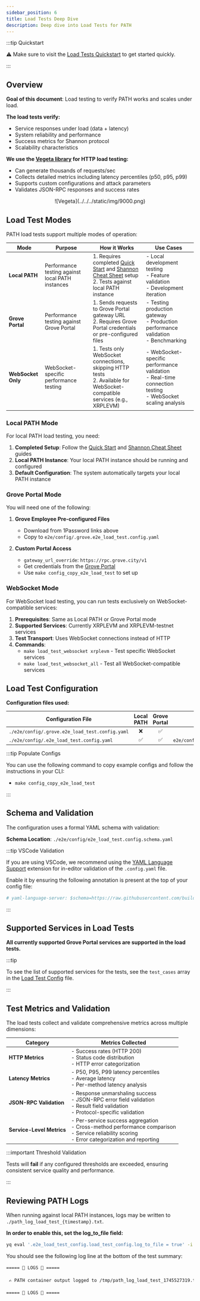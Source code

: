```yaml
---
sidebar_position: 6
title: Load Tests Deep Dive
description: Deep dive into Load Tests for PATH
---
```


:::tip Quickstart

⚠️ Make sure to visit the [Load Tests Quickstart](5_load_tests_quickstart.md) to get started quickly.

:::

## Overview

**Goal of this document**: Load testing to verify PATH works and scales under load.

**The load tests verify:**

- Service responses under load (data + latency)
- System reliability and performance
- Success metrics for Shannon protocol
- Scalability characteristics

**We use the [Vegeta library](https://github.com/tsenart/vegeta) for HTTP load testing:**

- Can generate thousands of requests/sec
- Collects detailed metrics including latency percentiles (p50, p95, p99)
- Supports custom configurations and attack parameters
- Validates JSON-RPC responses and success rates

<div align="center">
![Vegeta](../../../static/img/9000.png)
</div>

## Load Test Modes

PATH load tests support multiple modes of operation:

| Mode               | Purpose                                          | How it Works                                                                                                                                              | Use Cases                                                                                                           |
| ------------------ | ------------------------------------------------ | --------------------------------------------------------------------------------------------------------------------------------------------------------- | ------------------------------------------------------------------------------------------------------------------- |
| **Local PATH**     | Performance testing against local PATH instances | 1. Requires completed [Quick Start](1_quick_start.md) and [Shannon Cheat Sheet](2_cheatsheet_shannon.md) setup <br/> 2. Tests against local PATH instance | - Local development testing <br/> - Feature validation <br/> - Development iteration                                |
| **Grove Portal**   | Performance testing against Grove Portal         | 1. Sends requests to Grove Portal gateway URL <br/> 2. Requires Grove Portal credentials or pre-configured files                                          | - Testing production gateway <br/> - Production performance validation <br/> - Benchmarking                         |
| **WebSocket Only** | WebSocket-specific performance testing           | 1. Tests only WebSocket connections, skipping HTTP tests <br/> 2. Available for WebSocket-compatible services (e.g., XRPLEVM)                             | - WebSocket-specific performance validation <br/> - Real-time connection testing <br/> - WebSocket scaling analysis |

### Local PATH Mode

For local PATH load testing, you need:

1. **Completed Setup**: Follow the [Quick Start](1_quick_start.md) and [Shannon Cheat Sheet](2_cheatsheet_shannon.md) guides
2. **Local PATH Instance**: Your local PATH instance should be running and configured
3. **Default Configuration**: The system automatically targets your local PATH instance

### Grove Portal Mode

You will need one of the following:

1. **Grove Employee Pre-configured Files**

   - Download from 1Password links above
   - Copy to `e2e/config/.grove.e2e_load_test.config.yaml`

2. **Custom Portal Access**
   - `gateway_url_override`: `https://rpc.grove.city/v1`
   - Get credentials from the [Grove Portal](https://www.portal.grove.city)
   - Use `make config_copy_e2e_load_test` to set up

### WebSocket Mode

For WebSocket load testing, you can run tests exclusively on WebSocket-compatible services:

1. **Prerequisites**: Same as Local PATH or Grove Portal mode  
2. **Supported Services**: Currently XRPLEVM and XRPLEVM-testnet services
3. **Test Transport**: Uses WebSocket connections instead of HTTP
4. **Commands**:
   - `make load_test_websocket xrplevm` - Test specific WebSocket services
   - `make load_test_websocket_all` - Test all WebSocket-compatible services

## Load Test Configuration

**Configuration files used:**

| Configuration File                              | Local PATH | Grove Portal |             Default Available?              |
| ----------------------------------------------- | :--------: | :----------: | :-----------------------------------------: |
| `./e2e/config/.grove.e2e_load_test.config.yaml` |     ❌      |      ✅       |                      ❌                      |
| `./e2e/config/.e2e_load_test.config.yaml`       |     ✅      |      ✅       | `e2e/config/e2e_load_test.config.tmpl.yaml` |

:::tip Populate Configs

You can use the following command to copy example configs and follow the instructions in your CLI:

- `make config_copy_e2e_load_test`

:::

## Schema and Validation

The configuration uses a formal YAML schema with validation:

**Schema Location**: `./e2e/config/e2e_load_test.config.schema.yaml`

:::tip VSCode Validation

If you are using VSCode, we recommend using the [YAML Language Support](https://marketplace.visualstudio.com/items?itemName=redhat.vscode-yaml) extension for in-editor validation of the `.config.yaml` file.

Enable it by ensuring the following annotation is present at the top of your config file:

```yaml
# yaml-language-server: $schema=https://raw.githubusercontent.com/buildwithgrove/path/refs/heads/main/e2e/config/e2e_load_test.config.schema.yaml
```

:::

## Supported Services in Load Tests

**All currently supported Grove Portal services are supported in the load tests.**

:::tip

To see the list of supported services for the tests, see the `test_cases` array in the [Load Test Config](https://github.com/buildwithgrove/path/blob/main/e2e/config/e2e_load_test.config.tmpl.yaml) file.

:::

## Test Metrics and Validation

The load tests collect and validate comprehensive metrics across multiple dimensions:

| **Category**              | **Metrics Collected**                                                                                                                                        |
| ------------------------- | ------------------------------------------------------------------------------------------------------------------------------------------------------------ |
| **HTTP Metrics**          | - Success rates (HTTP 200) <br/> - Status code distribution <br/> - HTTP error categorization                                                                |
| **Latency Metrics**       | - P50, P95, P99 latency percentiles <br/> - Average latency <br/> - Per-method latency analysis                                                              |
| **JSON-RPC Validation**   | - Response unmarshaling success <br/> - JSON-RPC error field validation <br/> - Result field validation <br/> - Protocol-specific validation                 |
| **Service-Level Metrics** | - Per-service success aggregation <br/> - Cross-method performance comparison <br/> - Service reliability scoring <br/> - Error categorization and reporting |

:::important Threshold Validation

Tests will **fail** if any configured thresholds are exceeded, ensuring consistent service quality and performance.

:::

## Reviewing PATH Logs

When running against local PATH instances, logs may be written to `./path_log_load_test_{timestamp}.txt`.

**In order to enable this, set the log_to_file field:**

```bash
yq eval '.e2e_load_test_config.load_test_config.log_to_file = true' -i ./e2e/config/.e2e_load_test.config.yaml
```

You should see the following log line at the bottom of the test summary:

```bash
===== 👀 LOGS 👀 =====

 ✍️ PATH container output logged to /tmp/path_log_load_test_1745527319.txt ✍️

===== 👀 LOGS 👀 =====
```

